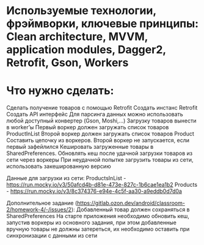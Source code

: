 # Используемые технологии, фрэймворки, ключевые принципы: Clean architecture, MVVM, application modules, Dagger2, Retrofit, Gson, Workers

# Что нужно сделать:

Сделать получение товаров с помощью Retrofit
Создать инстанс Retrofit
Создать API интерфейс
Для парсинга данных можно использовать любой доступный конвертер (Gson, Moshi,...)
Загрузку товаров вынести в worker’ы
Первый воркер должен загружать список товаров ProductInList
Второй воркер должен загружать список товаров Product
Составить цепочку из воркеров. Второй воркер не запускается, если первый зафейлился
Кешировать загруженные товары в SharedPreferences.
Обновлять кеш после удачной загрузки товаров из сети через воркеры
При неудачной попытке загрузить товары из сети, использовать закешированную версию

Данные для загрузки из сети:
ProductsInList - https://run.mocky.io/v3/50afcd4b-d81e-473e-827c-1b6cae1ea1b2
Products - https://run.mocky.io/v3/8c374376-e94e-4c5f-aa30-a9eddb0d7d0a

Дополнительное задание (https://gitlab.ozon.dev/android/classroom-2/homework-4/-/issues/2):
Добавленный товар должен сохраняться в SharedPreferences
На старте приложения необходимо обновить кеш, запустив воркеры из основного задания, при этом добавленные вручную товары не должны затереться, их необходимо оставить при синхронизации с данными из сети